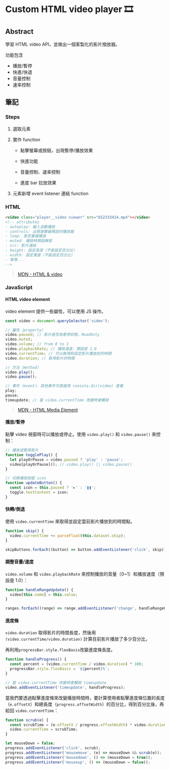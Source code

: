 # Custom HTML video player 🎞

## Abstract

學習 HTML video API，並做出一個客製化的影片撥放器。

功能包含

- 播放/暫停
- 快進/快退
- 音量控制
- 速率控制

## 筆記

### Steps

1. 選取元素

2. 實作 function

   - 點擊螢幕或按鈕，出現暫停/播放效果

   - 快進功能

   - 音量控制、速率控制

   - 進度 bar 拉放效果

3. 元素新增 event listener 連結 function

### HTML

```html
<video class="player__video viewer" src="652333414.mp4"></video>
<!-- attributes
- autoplay: 載入自動播放
- controls: 出現瀏覽器預設的播放器
- loop: 是否重複播放
- muted: 播放時預設靜音
- src: 影片連結
- height: 設定高度（不能設定百分比）
- width: 設定寬度（不能設定百分比）
- 等等...
-->
```

> [MDN - HTML & video](https://developer.mozilla.org/zh-TW/docs/Learn/HTML/Multimedia_and_embedding/Video_and_audio_content)

### JavaScript

#### HTML video element

video element 提供一些屬性，可以使用 JS 操作。

```javascript
const video = document.querySelector('video');

// 屬性（property）
video.paused; // 影片是否為暫停狀態，ReadOnly
video.muted;
video.volume; // from 0 to 1
video.playbackRate; // 播放速度，預設是 1.0
video.currentTime; // 可以取得和設定影片播放到的時間
video.duration; // 取得影片的時間

// 方法（method）
video.play();
video.pause();

// 事件（event），其他事件可直接用 console.dir(video) 查看
play;
pause;
timeupdate; // 當 video.currentTime 改變時會觸發
```

> [MDN - HTML Media Element](https://developer.mozilla.org/en-US/docs/Web/API/HTMLMediaElement)

#### 播放/暫停

點擊 video 視窗時可以播放或停止。使用 `video.play()` 和 `video.pause()` 來控制：

```javascript
// 播放或暫停影片
function togglePlay() {
  let playOrPause = video.paused ? 'play' : 'pause';
  video[playOrPause](); // video.play() || video.pause()
}

// 切換播放按鈕 icon
function updateButton() {
  const icon = this.paused ? '►' : '❚❚';
  toggle.textContent = icon;
}
```

#### 快轉/倒退

使用 `video.currentTime` 來取得並設定當前影片播放到的時間點。

```javascript
function skip() {
  video.currentTime += parseFloat(this.dataset.skip);
}

skipButtons.forEach((button) => button.addEventListener('click', skip));
```

#### 調整音量/速度

`video.volume` 和 `video.playbackRate` 來控制播放的音量（0~1）和播放速度（預設是 1.0）：

```javascript
function handleRangeUpdate() {
  video[this.name] = this.value;
}

ranges.forEach((range) => range.addEventListener('change', handleRangeUpdate));
```

#### 進度條

`video.duration` 取得影片的時間長度，然後用 `(video.currentTime/video.duration)` 計算目前影片播放了多少百分比，

再利用`progressBar.style.flexBasis`改變進度條長度。

```javascript
function handleProgress() {
  const percent = (video.currentTime / video.duration) * 100;
  progressBar.style.flexBasis = `${percent}%`;
}

// 當 video.currentTime 改變時會觸發 timeupdate
video.addEventListener('timeupdate', handleProgress);
```

當我們要透過點擊進度條來改變播放時間時，要計算使用者點擊進度條位置的長度（`e.offsetX`）和總長度（`progress.offsetWidth`）的百分比，得到百分比後，再給回 `video.currentTime`：

```javascript
function scrub(e) {
  const scrubTime = (e.offsetX / progress.offsetWidth) * video.duration;
  video.currentTime = scrubTime;
}

let mouseDown = false;
progress.addEventListener('click', scrub);
progress.addEventListener('mousemove', (e) => mouseDown && scrub(e));
progress.addEventListener('mousedown', () => (mouseDown = true));
progress.addEventListener('mouseup', () => (mouseDown = false));
```
